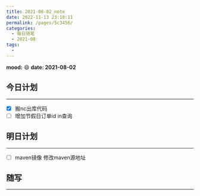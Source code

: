 ```yaml
---
title: 2021-08-02_note
date: 2022-11-13 23:10:11
permalink: /pages/5c3456/
categories:
  - 每日随笔
  - 2021-08
tags:
  - 
---
```

**mood:** :smile:  																		**date: 2021-08-02**  

## 今日计划  
------
- [x]  搬nc出库代码
- [ ]  增加节假日订单id in查询
## 明日计划  
------
- [ ]  maven镜像 修改maven源地址
## 随写 
------
